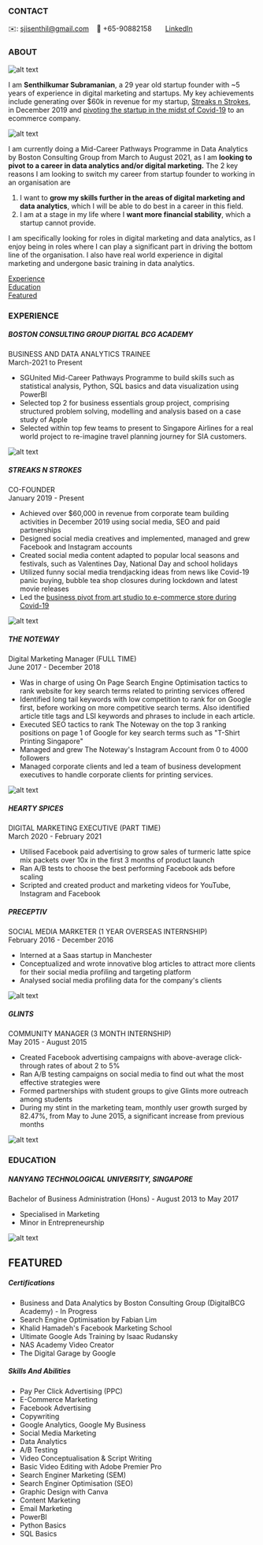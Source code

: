 <!-- CONTACT Section Starts -->
### CONTACT

<!-- Add your details -->
✉️: sjisenthil@gmail.com 
&nbsp;&nbsp; 📲 +65-90882158
&nbsp;&nbsp;&nbsp;&nbsp;&nbsp; [LinkedIn](https://www.linkedin.com/in/senthilkumar-subramanian-ba02a783/) 
<!-- CONTACT Section Ends -->

<!-- ABOUT Section Starts -->
### ABOUT
<!-- Add link to your picture -->

![alt text](https://github.com/senthilkumar207/senthilkumar_subramanian/raw/main/Professional%20Photo.jpeg)

<!-- Add your details -->

I am __Senthilkumar Subramanian__, a 29 year old startup founder with ~5 years of experience in digital marketing and startups. My key achievements include generating over $60k in revenue for my startup, [Streaks n Strokes](https://www.streaksnstrokes.com/), in December 2019 and [pivoting the startup in the midst of Covid-19](https://www.streaksnstrokes.com/pages/our-story) to an ecommerce company. 

![alt text](https://raw.githubusercontent.com/senthilkumar207/senthilkumar_subramanian/main/Streaks%20n%20Strokes%20Picture%20Resized%20Final.jpg)

I am currently doing a Mid-Career Pathways Programme in Data Analytics by Boston Consulting Group from March to August 2021, as I am __looking to pivot to a career in data analytics and/or digital marketing.__ The 2 key reasons I am looking to switch my career from startup founder to working in an organisation are

1.  I want to __grow my skills further in the areas of digital marketing and data analytics__, which I will be able to do best in a career in this field. 
2.  I am at a stage in my life where I __want more financial stability__, which a startup cannot provide. 

I am specifically looking for roles in digital marketing and data analytics, as I enjoy being in roles where I can play a significant part in driving the bottom line of the organisation. I also have real world experience in digital marketing and undergone basic training in data analytics. 

<!-- Add link to the sections -->
[Experience](#experience) <br>
[Education](#education) <br>
[Featured](#featured) <br> 

<!-- ABOUT Section Ends -->

<!-- EXPERIENCE Section Starts -->
### EXPERIENCE
<!-- Add your details -->
##### BOSTON CONSULTING GROUP DIGITAL BCG ACADEMY
BUSINESS AND DATA ANALYTICS TRAINEE<br>
March-2021 to Present

- SGUnited Mid-Career Pathways Programme to build skills such as statistical analysis, Python, SQL basics and data visualization using PowerBI
- Selected top 2 for business essentials group project, comprising structured problem solving, modelling and analysis based on a case study of Apple
- Selected within top few teams to present to Singapore Airlines for a real world project to re-imagine travel planning journey for SIA customers.

![alt text](https://raw.githubusercontent.com/senthilkumar207/senthilkumar_subramanian/main/BCG%20Rise.png)

##### STREAKS N STROKES
CO-FOUNDER<br>
January 2019 - Present

- Achieved over $60,000 in revenue from corporate team building activities in December 2019 using social media, SEO and paid partnerships
- Designed social media creatives and implemented, managed and grew Facebook and Instagram accounts
- Created social media content adapted to popular local seasons and festivals, such as Valentines Day, National Day and school holidays
- Utilized funny social media trendjacking ideas from news like Covid-19 panic buying, bubble tea shop closures during lockdown and latest movie releases
- Led the [business pivot from art studio to e-commerce store during Covid-19](https://www.streaksnstrokes.com/pages/our-story)

![alt text](https://raw.githubusercontent.com/senthilkumar207/senthilkumar_subramanian/main/Team%20Having%20Fun%20.png)

##### THE NOTEWAY
Digital Marketing Manager (FULL TIME)<br>
June 2017 - December 2018

- Was in charge of using On Page Search Engine Optimisation tactics to rank website for key search terms related to printing services offered
- Identified long tail keywords with low competition to rank for on Google first, before working on more competitive search terms. Also identified article title tags and LSI keywords and phrases to include in each article.
- Executed SEO tactics to rank The Noteway on the top 3 ranking positions on page 1 of Google for key search terms such as "T-Shirt Printing Singapore" 
- Managed and grew The Noteway's Instagram Account from 0 to 4000 followers
- Managed corporate clients and led a team of business development executives to handle corporate clients for printing services.

![alt text](https://raw.githubusercontent.com/senthilkumar207/senthilkumar_subramanian/main/The%20Noteway.png)

##### HEARTY SPICES
DIGITAL MARKETING EXECUTIVE (PART TIME)<br>
March 2020 - February 2021

- Utilised Facebook paid advertising to grow sales of turmeric latte spice mix packets over 10x in the first 3 months of product launch
- Ran A/B tests to choose the best performing Facebook ads before scaling
- Scripted and created product and marketing videos for YouTube, Instagram and Facebook

##### PRECEPTIV
SOCIAL MEDIA MARKETER (1 YEAR OVERSEAS INTERNSHIP)<br>
February 2016 - December 2016

- Interned at a Saas startup in Manchester
- Conceptualized and wrote innovative blog articles to attract more clients for their social media profiling and targeting platform 
- Analysed social media profiling data for the company's clients

![alt text](https://raw.githubusercontent.com/senthilkumar207/senthilkumar_subramanian/main/OEP.png)

##### GLINTS
COMMUNITY MANAGER (3 MONTH INTERNSHIP)<br>
May 2015 - August 2015

- Created Facebook advertising campaigns with above-average click-through rates of about 2 to 5%
- Ran A/B testing campaigns on social media to find out what the most effective strategies were
- Formed partnerships with student groups to give Glints more outreach among students
- During my stint in the marketing team, monthly user growth surged by 82.47%, from May to June 2015, a significant increase from previous months

![alt text](https://raw.githubusercontent.com/senthilkumar207/senthilkumar_subramanian/main/Glints.png)

<!-- EXPERIENCE Section Ends -->

<!-- EDUCATION Section Starts -->
### EDUCATION
<!-- Add your details -->
##### NANYANG TECHNOLOGICAL UNIVERSITY, SINGAPORE
Bachelor of Business Administration (Hons) - August 2013 to May 2017

- Specialised in Marketing
- Minor in Entrepreneurship

![alt text](https://raw.githubusercontent.com/senthilkumar207/senthilkumar_subramanian/main/MIE.png)

<!-- EDUCATION Section Ends -->

<!-- FEATURED Section Starts -->
## FEATURED
<!-- Add your details -->
##### Certifications

- Business and Data Analytics by Boston Consulting Group (DigitalBCG Academy) - In Progress
- Search Engine Optimisation by Fabian Lim
- Khalid Hamadeh's Facebook Marketing School
- Ultimate Google Ads Training by Isaac Rudansky
- NAS Academy Video Creator
- The Digital Garage by Google


##### Skills And Abilities

- Pay Per Click Advertising (PPC)
- E-Commerce Marketing
- Facebook Advertising
- Copywriting
- Google Analytics, Google My Business
- Social Media Marketing
- Data Analytics
- A/B Testing
- Video Conceptualisation & Script Writing
- Basic Video Editing with Adobe Premier Pro
- Search Enginer Marketing (SEM)
- Search Enginer Optimisation (SEO)
- Graphic Design with Canva
- Content Marketing
- Email Marketing 
- PowerBI
- Python Basics
- SQL Basics
